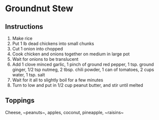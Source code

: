 # Groundnut Stew

## Instructions

1. Make rice
1. Put 1 lb dead chickens into small chunks
1. Cut 1 onion into chopped
1. Cook chicken and onions together on medium in large pot
1. Wait for onions to be translucent
1. Add 1 clove minced garlic, 1 pinch of ground red pepper, 1 tsp. ground ginger, 1/2 tsp nutmeg, 2 tbsp. chili powder, 1 can of tomatoes, 2 cups water, 1 tsp. salt
1. Wait for it all to slightly boil for a few minutes
1. Turn to low and put in 1/2 cup peanut butter, and stir until melted

## Toppings

Cheese, ~peanuts~, apples, coconut, pineapple, ~raisins~
